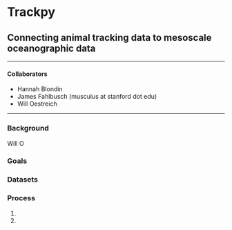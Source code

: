 # Trackpy

## Connecting animal tracking data to mesoscale oceanographic data
***

#### Collaborators

+ Hannah Blondin
+ James Fahlbusch (musculus at stanford dot edu)
+ Will Oestreich

***

### Background

Will O


### Goals


### Datasets


### Process
1. 

2. 

